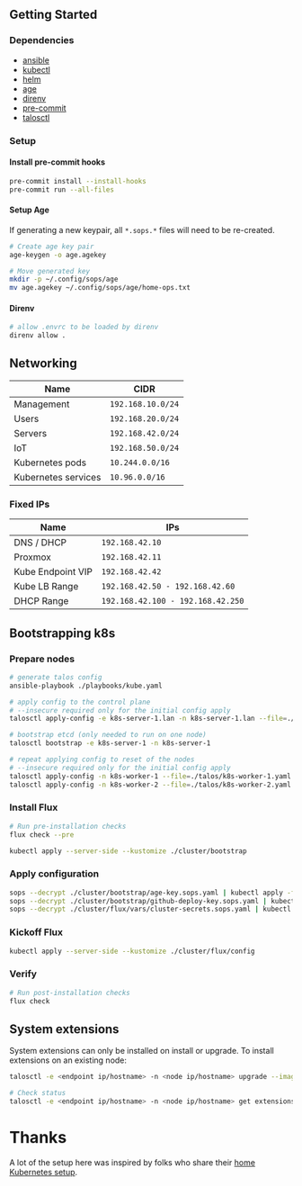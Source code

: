 ## Getting Started

### Dependencies

- [ansible](https://www.ansible.com/)
- [kubectl](https://kubernetes.io/docs/tasks/tools/)
- [helm](https://helm.sh/docs/intro/install/)
- [age](https://github.com/FiloSottile/age)
- [direnv](https://github.com/direnv/direnv)
- [pre-commit](https://github.com/pre-commit/pre-commit)
- [talosctl](https://www.talos.dev/latest/introduction/quickstart/)

### Setup

#### Install pre-commit hooks

```bash
pre-commit install --install-hooks
pre-commit run --all-files
```

#### Setup Age

If generating a new keypair, all `*.sops.*` files will need to be re-created.

```bash
# Create age key pair
age-keygen -o age.agekey
```

```bash
# Move generated key
mkdir -p ~/.config/sops/age
mv age.agekey ~/.config/sops/age/home-ops.txt
```

#### Direnv

```bash
# allow .envrc to be loaded by direnv
direnv allow .
```

## Networking

| Name                | CIDR              |
| ------------------- | ----------------- |
| Management          | `192.168.10.0/24` |
| Users               | `192.168.20.0/24` |
| Servers             | `192.168.42.0/24` |
| IoT                 | `192.168.50.0/24` |
| Kubernetes pods     | `10.244.0.0/16`   |
| Kubernetes services | `10.96.0.0/16`    |

### Fixed IPs

| Name              | IPs                               |
| ----------------- | --------------------------------- |
| DNS / DHCP        | `192.168.42.10`                   |
| Proxmox           | `192.168.42.11`              |
| Kube Endpoint VIP | `192.168.42.42`                   |
| Kube LB Range     | `192.168.42.50 - 192.168.42.60`   |
| DHCP Range        | `192.168.42.100 - 192.168.42.250` |

## Bootstrapping k8s

### Prepare nodes

```bash
# generate talos config
ansible-playbook ./playbooks/kube.yaml
```

```bash
# apply config to the control plane
# --insecure required only for the initial config apply
talosctl apply-config -e k8s-server-1.lan -n k8s-server-1.lan --file=./talos/k8s-server-1.yaml --insecure
```

```bash
# bootstrap etcd (only needed to run on one node)
talosctl bootstrap -e k8s-server-1 -n k8s-server-1
```

```bash
# repeat applying config to reset of the nodes
# --insecure required only for the initial config apply
talosctl apply-config -n k8s-worker-1 --file=./talos/k8s-worker-1.yaml --insecure
talosctl apply-config -n k8s-worker-2 --file=./talos/k8s-worker-2.yaml --insecure
```

### Install Flux

```bash
# Run pre-installation checks
flux check --pre
```

```bash
kubectl apply --server-side --kustomize ./cluster/bootstrap
```

### Apply configuration

```bash
sops --decrypt ./cluster/bootstrap/age-key.sops.yaml | kubectl apply -f -
sops --decrypt ./cluster/bootstrap/github-deploy-key.sops.yaml | kubectl apply -f -
sops --decrypt ./cluster/flux/vars/cluster-secrets.sops.yaml | kubectl apply -f -
```

### Kickoff Flux

```bash
kubectl apply --server-side --kustomize ./cluster/flux/config
```

### Verify

```bash
# Run post-installation checks
flux check
```

## System extensions

System extensions can only be installed on install or upgrade. To install extensions on an existing node:

```bash
talosctl -e <endpoint ip/hostname> -n <node ip/hostname> upgrade --image=ghcr.io/siderolabs/installer:<talos version>

# Check status
talosctl -e <endpoint ip/hostname> -n <node ip/hostname> get extensions
```

# Thanks

A lot of the setup here was inspired by folks who share their [home Kubernetes setup](https://github.com/topics/k8s-at-home).
